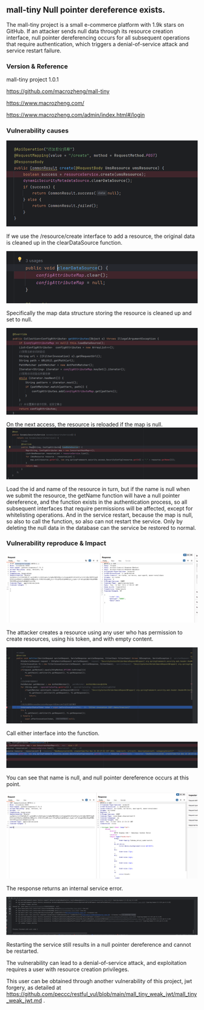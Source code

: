 ## mall-tiny Null pointer dereference exists.

The mall-tiny project is a small e-commerce platform with 1.9k stars on GitHub. If an attacker sends null data through its resource creation interface, null pointer dereferencing occurs for all subsequent operations that require authentication, which triggers a denial-of-service attack and service restart failure.

### Version & Reference

mall-tiny project 1.0.1

https://github.com/macrozheng/mall-tiny

https://www.macrozheng.com/

https://www.macrozheng.com/admin/index.html#/login

### Vulnerability causes

![1735041784140](./img/1735041784140.png)

If we use the /resource/create interface to add a resource, the original data is cleaned up in the clearDataSource function.

![1735041870452](./img/1735041870452.png)

Specifically the map data structure storing the resource is cleaned up and set to null.

![1735041959488](./img/1735041959488.png)

On the next access, the resource is reloaded if the map is null.![1735042027986](./img/1735042027986.png)

Load the id and name of the resource in turn, but if the name is null when we submit the resource, the getName function will have a null pointer dereference, and the function exists in the authentication process, so all subsequent interfaces that require permissions will be affected, except for whitelisting operations. And in the service restart, because the map is null, so also to call the function, so also can not restart the service. Only by deleting the null data in the database can the service be restored to normal.

### Vulnerability reproduce & Impact

![1735042463347](./img/1735042463347.png)

The attacker creates a resource using any user who has permission to create resources, using his token, and with empty content.

![1735042726136](./img/1735042726136.png)

Call either interface into the function.

![1735042892851](./img/1735042892851.png)

You can see that name is null, and null pointer dereference occurs at this point.

![1735043020086](./img/1735043020086.png)

The response returns an internal service error.

![1735043097169](./img/1735043097169.png)

Restarting the service still results in a null pointer dereference and cannot be restarted.

The vulnerability can lead to a denial-of-service attack, and exploitation requires a user with resource creation privileges.

This user can be obtained through another vulnerability of this project, jwt forgery, as detailed at https://github.com/peccc/restful_vul/blob/main/mall_tiny_weak_jwt/mall_tiny_weak_jwt.md .